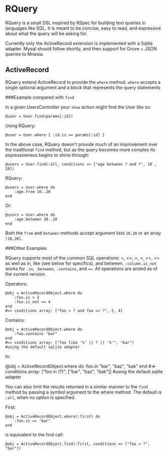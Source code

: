 RQuery
======

RQuery is a small DSL inspired by RSpec for building text queries in languages like SQL. It is meant to be concise, easy to read, and expressive about what the query will be asking for.

Currently only the ActiveRecord extension is implemented with a Sqlite adapter. Mysql should follow shortly, and then support for Grove + JSON queries to Mnesia.

ActiveRecord
------------

RQuery extend ActiveRecord to provide the `where` method. `where` accepts a single optional argument and a block that represents the query statements

###Example compared with `find`

In a given UsersController your `show` action might find the User like so:

    @user = User.find(params[:id])

Using RQuery:

    @user = User.where { :id.is == params[:id] }


In the above case, RQuery doesn't provide much of an improvement over the traditional `find` method, but as the query becomes more complex its expressiveness begins to shine through:

    @users = User.find(:all, conditions => ["age between ? and ?", 10 , 20])

RQuery:

    @users = User.where do 
        :age.from 10..20 
    end

Or:

    @users = User.where do 
        :age.between 10..20 
    end

Both the `from` and `between` methods accept argument lists `10,20` or an array `[10,20]`. 


###Other Examples 

RQuery supports most of the common SQL operations: =, <>, >, <, >=, <=  as well as in, like (see below for specifics), and between. `:column.is_not` works for `.in`, `.between`, `.contains`, and `==`. All operations are anded as of the current version.

Operators:

    @obj = ActiveRecordObject.where do
        :foo.is > 2      
        :foo.is_not == 4 
    end 
    #=> conditions array: ["foo > ? and foo <> ?", 2, 4]

Contains:

    @obj = ActiveRecordObject.where do
        :foo.contains "bar"
    end
    #=> conditions array: ["foo like '%' || ? || '%'", "bar"]
    #using the default sqlite adapter

In:

   @obj = ActiveRecordObject.where do
        :foo.in "bar", "baz", "bak"
    end
    #=> conditions array: ["foo in (?)", ["bar", "baz", "bak"]]
    #using the default sqlite adapter


You can also limit the results returned in a similar manner to the `find` method by passing a symbol argument to the where method. The default is `:all`, when no option is specified.

First:

    @obj = ActiveRecordObject.where(:first) do
        :foo.is == "bar"
    end

is equivalent to the find call:

    @obj = ActiveRecordObject.find(:first, conditions => ["foo = ?", "bar"])




    
